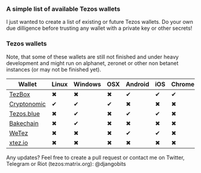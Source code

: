 ### A simple list of available Tezos wallets

I just wanted to create a list of existing or future Tezos wallets. Do your own due dilligence before trusting any wallet with a private key or other secrets!


### Tezos wallets

Note, that some of these wallets are still not finished and under heavy development and might run on alphanet, zeronet or other non betanet instances (or may not be finished yet).


Wallet | Linux | Windows | OSX | Android | iOS | Chrome | Web |
------------ | ------------ | ------------- | ------------ |------------ |------------ |------------ |------------ |
[TezBox](https://tezbox.github.io/)|✖|✖|✖|✔|✔|✔|✖|
[Cryptonomic](https://github.com/Cryptonomic/Tezos-Wallet)|✔|✔|✔|✖|✖|✖|✖|
[Tezos.blue](https://tezos.blue/)|✖|✔|✖|✔|✔|✖|✖|
[Bakechain](https://bakechain.github.io/)|✖|✔|✖|✖|✖|✖|✖|
[WeTez](https://twitter.com/Wetez_wallet)|✖|✖|✖|✔|✔|✖|✖|
[xtez.io](https://xtez.io/wallet) |✖|✖|✖|✖|✖|✖|✔|




Any updates? Feel free to create a pull request or contact me on Twitter, Telegram or Riot (tezos:matrix.org): @djangobits


